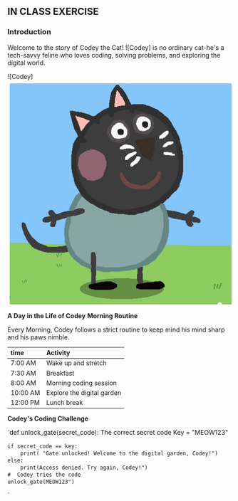 ## **IN CLASS EXERCISE**
### Introduction
Welcome to the story of Codey the Cat! ![Codey]  <!-- insert the link -->
is no ordinary cat-he's a tech-savvy feline who loves coding, solving problems, and exploring the digital world.

 ![Codey]![Codey](../images/codey_the_cat.png)

  **A Day in the Life of Codey**
 **Morning Routine**

 Every Morning, Codey follows a  strict routine to keep mind his mind sharp and his paws nimble.








 |time|Activity|
 |:-------|:----|
 |7:00 AM| Wake up and stretch|
 7:30 AM|Breakfast
 8:00 AM| Morning coding session
 |10:00 AM|Explore the digital garden|
 |12:00 PM| Lunch break|


**Codey's Coding Challenge**


`def unlock_gate(secret_code):
   The correct secret code 
   Key = "MEOW123"
    
    if secret_code == key:
        print( "Gate unlocked! Welcome to the digital garden, Codey!")
    else: 
        print(Access denied. Try again, Codey!")
    #  Codey tries the code
    unlock_gate(MEOW123")
   `
